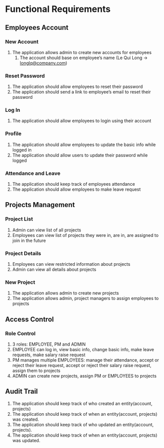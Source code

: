 # Functional Requirements

## Employees Account

### New Account

1. The application allows admin to create new accounts for employees
   1. The account should base on employee’s name (Le Qui Long -> <longlq@company.com>)

### Reset Password

1. The application should allow employees to reset their password
2. The application should send a link to employee’s email to reset their password

### Log In

1. The application should allow employees to login using their account

### Profile

1. The application should allow employees to update the basic info while logged in
2. The application should allow users to update their password while logged 

### Attendance and Leave
1. The application should keep track of employees attendance
2. The application should allow employees to make leave request

## Projects Management

### Project List

1. Admin can view list of all projects
2. Employees can view list of projects they were in, are in, are assigned to join in the future

### Project Details

1. Employees can view restricted information about projects
2. Admin can view all details about projects

### New Project

1. The application allows admin to create new projects 
2. The application allows admin, project managers to assign employees to projects


## Access Control

### Role Control

1. 3 roles: EMPLOYEE, PM and ADMIN
2. EMPLOYEE can log in, view basic info, change basic info, make leave requests, make salary raise request
3. PM manages multiple EMPLOYEES: manage their attendance, accept or reject their leave request, accept or reject their salary raise request, assign them to projects  
4. ADMIN can create new projects, assign PM or EMPLOYEES to projects

## Audit Trail

1. The application should keep track of who created an entity(account, projects)
2. The application should keep track of when an entity(account, projects) was created.
3. The application should keep track of who updated an entity(account, projects).
4. The application should keep track of when an entity(account, projects) was updated.





